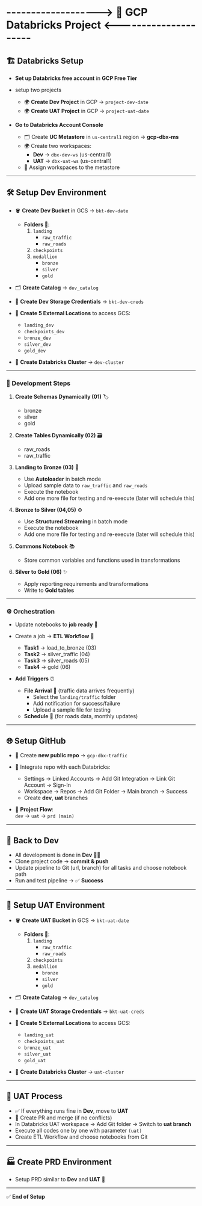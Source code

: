 # -------------------> 🚦 GCP Databricks Project <---------------------

## 🏗️ Databricks Setup

- **Set up Databricks free account** in **GCP Free Tier**
- setup two projects
  - 🌍 **Create Dev Project** in GCP → `project-dev-date`
  - 🌍 **Create UAT Project** in GCP → `project-uat-date`

- **Go to Databricks Account Console**
  - 🗂️ Create **UC Metastore** in `us-central1` region → **gcp-dbx-ms**
  - 🌍 Create two workspaces:
    - **Dev** → `dbx-dev-ws` (us-central1)
    - **UAT** → `dbx-uat-ws` (us-central1)
  - 🔗 Assign workspaces to the metastore

---

## 🛠️ Setup Dev Environment

- 🪣 **Create Dev Bucket** in GCS → `bkt-dev-date`
  - **Folders 📂**:
    1. `landing`
       - `raw_traffic`
       - `raw_roads`
    2. `checkpoints`
    3. `medallion`
       - `bronze`
       - `silver`
       - `gold`

- 🗂️ **Create Catalog** → `dev_catalog`
- 🔑 **Create Dev Storage Credentials** → `bkt-dev-creds`
- 📌 **Create 5 External Locations** to access GCS:
  - `landing_dev`
  - `checkpoints_dev`
  - `bronze_dev`
  - `silver_dev`
  - `gold_dev`

- 🚀 **Create Databricks Cluster** → `dev-cluster`

---

### 🔄 Development Steps

1. **Create Schemas Dynamically (01)** 🏷️  
   - bronze  
   - silver  
   - gold  

2. **Create Tables Dynamically (02)** 🗃️  
   - raw_roads  
   - raw_traffic  

3. **Landing to Bronze (03)** 📒  
   - Use **Autoloader** in batch mode  
   - Upload sample data to `raw_traffic` and `raw_roads`  
   - Execute the notebook  
   - Add one more file for testing and re-execute (later will schedule this)  

4. **Bronze to Silver (04,05)** ⚙️  
   - Use **Structured Streaming** in batch mode  
   - Execute the notebook  
   - Add one more file for testing and re-execute (later will schedule this)  

5. **Commons Notebook** 📚  
   - Store common variables and functions used in transformations  

6. **Silver to Gold (06)** ✨  
   - Apply reporting requirements and transformations  
   - Write to **Gold tables**  

---

### ⚙️ Orchestration

- Update notebooks to **job ready** 📝  
- Create a job → **ETL Workflow** 🔄
  - **Task1** → load_to_bronze (03)  
  - **Task2** → silver_traffic (04)  
  - **Task3** → silver_roads (05)  
  - **Task4** → gold (06)  

- **Add Triggers** ⏰  
  - **File Arrival** 📂 (traffic data arrives frequently)  
    - Select the `landing/traffic` folder  
    - Add notification for success/failure  
    - Upload a sample file for testing  
  - **Schedule** 📅 (for roads data, monthly updates)  

---

## 🌐 Setup GitHub

- 🐙 Create **new public repo** → `gcp-dbx-traffic`  
- 🔗 Integrate repo with each Databricks:  
  - Settings → Linked Accounts → Add Git Integration → Link Git Account → Sign-In  
  - Workspace → Repos → Add Git Folder → Main branch → Success  
  - Create **dev**, **uat** branches  

- 📌 **Project Flow**:  
  `dev` → `uat` → `prd (main)`  

---

## 🔧 Back to Dev

- All development is done in **Dev** 🧑‍💻  
- Clone project code → **commit & push**  
- Update pipeline to Git (url, branch) for all tasks and choose notebook path  
- Run and test pipeline → ✅ **Success**  

---

## 🧪 Setup UAT Environment

- 🪣 **Create UAT Bucket** in GCS → `bkt-uat-date`
  - **Folders 📂**:
    1. `landing`
       - `raw_traffic`
       - `raw_roads`
    2. `checkpoints`
    3. `medallion`
       - `bronze`
       - `silver`
       - `gold`

- 🗂️ **Create Catalog** → `dev_catalog`
- 🔑 **Create UAT Storage Credentials** → `bkt-uat-creds`
- 📌 **Create 5 External Locations** to access GCS:
  - `landing_uat`
  - `checkpoints_uat`
  - `bronze_uat`
  - `silver_uat`
  - `gold_uat`

- 🚀 **Create Databricks Cluster** → `uat-cluster`

---

## 🧪 UAT Process

- ✅ If everything runs fine in **Dev**, move to **UAT**  
- 🔀 Create PR and merge (if no conflicts)  
- In Databricks UAT workspace → Add Git folder → Switch to **uat branch**  
- Execute all codes one by one with parameter `(uat)`  
- Create ETL Workflow and choose notebooks from Git  

---

## 🏭 Create PRD Environment

- Setup PRD similar to **Dev** and **UAT** 🌟  

---

✅ **End of Setup**
